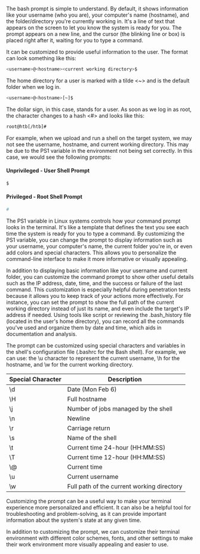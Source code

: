 The bash prompt is simple to understand. By default, it shows information like your username (who you are), your computer's name (hostname), and the folder/directory you're currently working in. It's a line of text that appears on the screen to let you know the system is ready for you. The prompt appears on a new line, and the cursor (the blinking line or box) is placed right after it, waiting for you to type a command.

It can be customized to provide useful information to the user. The format can look something like this:
```bash
<username>@<hostname><current working directory>$
```

The home directory for a user is marked with a tilde <~> and is the default folder when we log in.
```bash
<username>@<hostname>[~]$
```

The dollar sign, in this case, stands for a user. As soon as we log in as root, the character changes to a hash <#> and looks like this:
```bash
root@htb[/htb]#
```

For example, when we upload and run a shell on the target system, we may not see the username, hostname, and current working directory. This may be due to the PS1 variable in the environment not being set correctly. In this case, we would see the following prompts:

#### Unprivileged - User Shell Prompt
```bash
$
```

#### Privileged - Root Shell Prompt
```bash
#
```

The PS1 variable in Linux systems controls how your command prompt looks in the terminal. It's like a template that defines the text you see each time the system is ready for you to type a command. By customizing the PS1 variable, you can change the prompt to display information such as your username, your computer's name, the current folder you're in, or even add colors and special characters. This allows you to personalize the command-line interface to make it more informative or visually appealing.

In addition to displaying basic information like your username and current folder, you can customize the command prompt to show other useful details such as the IP address, date, time, and the success or failure of the last command. This customization is especially helpful during penetration tests because it allows you to keep track of your actions more effectively. For instance, you can set the prompt to show the full path of the current working directory instead of just its name, and even include the target's IP address if needed. Using tools like script or reviewing the .bash_history file (located in the user's home directory), you can record all the commands you've used and organize them by date and time, which aids in documentation and analysis.

The prompt can be customized using special characters and variables in the shell's configuration file (.bashrc for the Bash shell). For example, we can use: the \u character to represent the current username, \h for the hostname, and \w for the current working directory.

| Special Character                 | Description                                |
| --------------------------------- | ------------------------------------------ |
| \d                                | Date (Mon Feb 6)                           |
| \H                                | Full hostname                              |
| \j                                | Number of jobs managed by the shell        |
| \n                                | Newline                                    |
| \r                                | Carriage return                            |
| \s                                | Name of the shell                          |
| \t                                | Current time 24-hour (HH:MM:SS)            |
| \T                                | Current time 12-hour (HH:MM:SS)            |
| \\@                               | Current time                               |
| \u                                | Current username                           |
| \w                                | Full path of the current working directory |

Customizing the prompt can be a useful way to make your terminal experience more personalized and efficient. It can also be a helpful tool for troubleshooting and problem-solving, as it can provide important information about the system's state at any given time.

In addition to customizing the prompt, we can customize their terminal environment with different color schemes, fonts, and other settings to make their work environment more visually appealing and easier to use.
 
